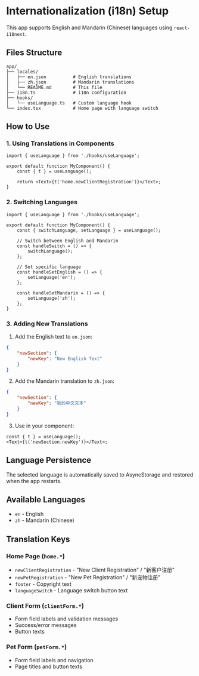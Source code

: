 # Internationalization (i18n) Setup

This app supports English and Mandarin (Chinese) languages using `react-i18next`.

## Files Structure

```
app/
├── locales/
│   ├── en.json          # English translations
│   ├── zh.json          # Mandarin translations
│   └── README.md        # This file
├── i18n.ts              # i18n configuration
├── hooks/
│   └── useLanguage.ts   # Custom language hook
└── index.tsx            # Home page with language switch
```

## How to Use

### 1. Using Translations in Components

```tsx
import { useLanguage } from './hooks/useLanguage';

export default function MyComponent() {
    const { t } = useLanguage();

    return <Text>{t('home.newClientRegistration')}</Text>;
}
```

### 2. Switching Languages

```tsx
import { useLanguage } from './hooks/useLanguage';

export default function MyComponent() {
    const { switchLanguage, setLanguage } = useLanguage();

    // Switch between English and Mandarin
    const handleSwitch = () => {
        switchLanguage();
    };

    // Set specific language
    const handleSetEnglish = () => {
        setLanguage('en');
    };

    const handleSetMandarin = () => {
        setLanguage('zh');
    };
}
```

### 3. Adding New Translations

1. Add the English text to `en.json`:

```json
{
    "newSection": {
        "newKey": "New English Text"
    }
}
```

2. Add the Mandarin translation to `zh.json`:

```json
{
    "newSection": {
        "newKey": "新的中文文本"
    }
}
```

3. Use in your component:

```tsx
const { t } = useLanguage();
<Text>{t('newSection.newKey')}</Text>;
```

## Language Persistence

The selected language is automatically saved to AsyncStorage and restored when the app restarts.

## Available Languages

-   `en` - English
-   `zh` - Mandarin (Chinese)

## Translation Keys

### Home Page (`home.*`)

-   `newClientRegistration` - "New Client Registration" / "新客户注册"
-   `newPetRegistration` - "New Pet Registration" / "新宠物注册"
-   `footer` - Copyright text
-   `languageSwitch` - Language switch button text

### Client Form (`clientForm.*`)

-   Form field labels and validation messages
-   Success/error messages
-   Button texts

### Pet Form (`petForm.*`)

-   Form field labels and navigation
-   Page titles and button texts
